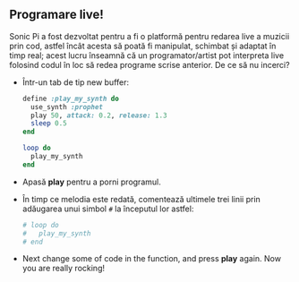 ## Programare live!

Sonic Pi a fost dezvoltat pentru a fi o platformă pentru redarea live a muzicii prin cod, astfel încât acesta să poată fi manipulat, schimbat și adaptat în timp real; acest lucru înseamnă că un programator/artist pot interpreta live folosind codul în loc să redea programe scrise anterior. De ce să nu incerci?

- Într-un tab de tip new buffer:
    
    ```ruby
    define :play_my_synth do
      use_synth :prophet
      play 50, attack: 0.2, release: 1.3
      sleep 0.5
    end
    
    loop do
      play_my_synth
    end
    ```

- Apasă **play** pentru a porni programul.

- În timp ce melodia este redată, comentează ultimele trei linii prin adăugarea unui simbol `#` la începutul lor astfel:
    
    ```ruby
    # loop do
    #   play_my_synth
    # end
    ```

- Next change some of code in the function, and press **play** again. Now you are really rocking!